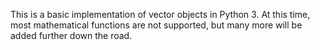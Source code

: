This is a basic implementation of vector objects in Python 3. At this time, most mathematical functions are not supported, but many more will be added further down the road.